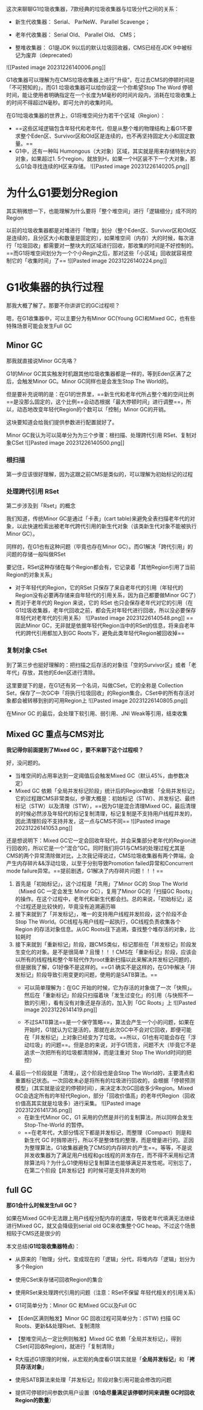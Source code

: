 这次来聊聊G1垃圾收集器，7款经典的垃圾收集器与垃圾分代之间的关系：

- 新生代收集器： Serial、 ParNeW、Parallel Scavenge；
    
- 老年代收集器： Serial Old、 Parallel Old、 CMS；
    
- 整堆收集器： G1是JDK 9以后的默认垃圾回收器，CMS已经在JDK 9中被标记为废弃（deprecated）
    
![[Pasted image 20231226140006.png]]

G1收集器可以理解为在CMS垃圾收集器上进行”升级”，在过去CMS的停顿时间是「不可预知的」，而G1 垃圾收集器可以给你设定一个你希望Stop The Word 停顿时间，能让使用者明确指定在一个长度为M毫秒的时间片段内，消耗在垃圾收集上的时间不得超过N毫秒。即可允许的收集时间。

在G1垃圾收集器的世界上，G1将堆空间分为若干个区域（Region）：
- ==这些区域逻辑包含年轻代和老年代，但是从整个堆的物理结构上看G1不要求整个Eden区、Survivor区和Old区是连续的，也不再坚持固定大小和固定数量。==
- G1中，还有一种叫 Humongous（大对象）区域，其实就是用来存储特别大的对象，如果超过1. 5个region，就放到H，如果一个H区装不下一个大对象，那么G1会寻找连续的H区来存储。
![[Pasted image 20231226140205.png]]
# 为什么G1要划分Region

其实稍微想一下，也能理解为什么要将「整个堆空间」进行「逻辑细分」成不同的Region

以前的垃圾收集器都是对堆进行「物理」划分（整个Eden区、Survivor区和Old区是连续的，且分区大小和数量是固定的），如果堆空间（内存）大的时候，每次进行「垃圾回收」都需要对一整块大的区域进行回收，那收集的时间是不好控制的。==而G1将堆空间划分为一个个小Regin之后，那对这些「小区域」回收就容易控制它的「收集时间」了==
![[Pasted image 20231226140224.png]]
# G1收集器的执行过程

那我大概了解了。那要不你讲讲它的GC过程呗？

嗯，在G1收集器中，可以主要分为有Minor GC(Young GC)和Mixed GC，也有些特殊场景可能会发生Full GC

## Minor GC

那我就直接说Minor GC先咯？

G1的Minor GC其实触发时机跟其他垃圾收集器都是一样的，等到Eden区满了之后，会触发Minor GC。Minor GC同样也是会发生Stop The World的。

但是要补充说明的是：在G1的世界里，==新生代和老年代所占整个堆的空间比例==是没那么固定的，这个比例==会动态根据「最大停顿时间」进行调整==，所以，动态地改变年轻代Region的个数可以「控制」Minor GC的开销。

这块要知道会给我们提供参数进行配置就好了。

Minor GC我认为可以简单分为为三个步骤：根扫描、处理跨代引用 RSet、复制对象CSet
![[Pasted image 20231226140500.png]]
### 根扫描

第一步应该很好理解，因为这跟之前CMS是类似的，可以理解为初始标记的过程

### 处理跨代引用 RSet

第二步涉及到「Rset」的概念

我们知道，传统Minor GC是通过「卡表」(cart table)来避免全表扫描老年代的对象，以此快速检索出被老年代跨代引用的新生代对象（该类新生代对象不能被执行Minor GC）。

同样的，在G1也有这种问题（毕竟也存在Minor GC）。而G1解决「跨代引用」的问题的存储一般叫做RSet

要记住，RSet这种存储在每个Region都会有，它记录着「其他Region引用了当前Region的对象关系」
- 对于年轻代的Region，它的RSet 只保存了来自老年代的引用（年轻代的Region没有必要再存储来自年轻代的引用关系，因为自己都要做Minor GC了）
- 而对于老年代的 Region 来说，它的 RSet 也只会保存老年代对它的引用（在G1垃圾收集器，老年代回收之前，都会先对年轻代进行回收，所以没必要保存年轻代对老年代的引用关系）
![[Pasted image 20231226140548.png]]
==因此Minor GC，无非就是依据年轻代Region当中的RSet的信息，将来自老年代的跨代引用都加入到GC Roots下，避免此类年轻代Region被回收掉==

### 复制对象 CSet

到了第三步也挺好理解的：把扫描之后存活的对象往「空的Survivor区」或者「老年代」存放，其他的Eden区进行清除。


这里要提下的是，在G1还有另一个名词，叫做CSet，它的全称是 Collection Set，保存了一次GC中「将执行垃圾回收」的Region集合。CSet中的所有存活对象都会被转移到别的可用Region上
![[Pasted image 20231226140805.png]]

在Minor GC 的最后，会处理下软引用、弱引用、JNI Weak等引用，结束收集

## **Mixed GC** 重点与CMS对比

**我记得你前面提到了Mixed GC ，要不来聊下这个过程呗？**

好，没问题的。
- 当堆空间的占用率达到一定阈值后会触发Mixed GC（默认45%，由参数决定）
- Mixed GC 依赖「全局并发标记阶段」统计后的Region数据
「全局并发标记」它的过程跟CMS非常类似，步骤大概是：初始标记（STW）、并发标记、最终标记（STW）以及清理（STW），==因为G1是混合清理Mixed GC，最后清理的时候必然涉及年轻代的标记复制清理，标记复制是不支持用户线程并发的，因此清理阶段不支持并发，这一点与CMS不同==
![[Pasted image 20231226141053.png]]

还是想说明下：Mixed GC它一定会回收年轻代，并会采集部分老年代的Region进行回收的，所以它是一个“混合”GC。同时我们将G1与CMS的处理过程尤其是CMS的两个异常清除做对比，上次我记得说过，CMS垃圾收集器有两个弊端，会产生内存碎片&&浮动垃圾，以至于分别导致Promotion failed异常和Concurrent mode failure异常。==提前剧透，G1解决了内存碎片问题！！！==

1. 首先是「初始标记」，这个过程是「共用」了Minor GC的 Stop The World（Mixed GC 一定会发生 Minor GC），复用了Minor GC的「扫描GC Roots」的操作。在这个过程中，老年代和新生代都会扫。总的来说，「初始标记」这个过程还是比较快的，毕竟没有追溯遍历嘛
2. 接下来就到了「并发标记」，唯一的支持用户线程并发阶段，这个阶段不会Stop The World。GC线程与用户线程一起执行，GC线程负责收集各个 Region 的存活对象信息。从GC Roots往下追溯，查找整个堆存活的对象，比较耗时
3. 接下来就到「重新标记」阶段，跟CMS类似，标记那些在「并发标记」阶段发生变化的对象。是不是很简单？且慢！！！CMS在「重新标记」阶段，应该会以所有的线程栈和整个年轻代作为root重新扫描以此来解决并发标记问题的，但是据我了解，G1好像不是这样的。==G1 确实不是这样的，在G1中解决「并发标记」阶段导致引用变更的问题，使用的是SATB算法。==
    -  可以简单理解为：在GC 开始的时候，它为存活的对象做了一次「快照」。然后在「重新标记」阶段只扫描着块「发生过变化」的引用（与快照不一致的引用），看有没有对象还是存活的，加入到「GC Roots」上
        ![[Pasted image 20231226141419.png]]
    
    -  不过SATB算法==是一个保守策略==，算法会产生一个小的问题，如果在开始时，G1就认为它是活的，那就在此次GC中不会对它回收，即便可能在「并发标记」上对象已经变为了垃圾。==所以，G1也有可能会存在「浮动垃圾」的问题==。但是总的来说，对于G1而言，问题不大（毕竟它不是追求一次把所有的垃圾都清除掉，而是注重对 Stop The World时间的把控）
4. 最后一个阶段就是「清理」，这个阶段也是会Stop The World的，主要清点和重置标记状态。一次回收未必是将所有的垃圾进行回收的，会根据「停顿预测模型」（其实就是设定的停顿时间），来决定本次GC回收多少Region。Mixed GC会选定所有的年轻代Region，部分「回收价值高」的老年代Region（回收价值高其实就是垃圾多）进行采集。
    ![[Pasted image 20231226141736.png]]
    -  在新生代Minor GC，G1 采用的仍然是并行的复制算法，所以同样会发生 Stop-The-World 的暂停。
    -  ==在老年代，大部分情况下都是并发标记，而整理（Compact）则是和新生代 GC 时捎带进行，所以不是整体性的整理，而是增量进行的。正因为整理算法，G1收集器避免了CMS的内存碎片的产生==。等等，不是说并发收集器为了满足用户线程和gc线程的并发存在，而不得不采用标记清除算法吗？为什么G1使用标记复制算法也能够满足并发性呢。可别忘了，在第二个阶段【并发标记】的时候可是支持并发的哟
## **full GC**

**那G1会什么时候发生full GC？**

如果在Mixed GC中无法跟上用户线程分配内存的速度，导致老年代填满无法继续进行Mixed GC，就又会降级到serial old GC来收集整个GC heap。不过这个场景相较于CMS还是很少的



本文总结(**G1垃圾收集器特点**)：

- 从原来的「物理」分代，变成现在的「逻辑」分代，将堆内存「逻辑」划分为多个Region
    
- 使用CSet来存储可回收Region的集合
    
- 使用RSet来处理跨代引用的问题（注意：RSet不保留 年轻代相关的引用关系）
    
- G1可简单分为：Minor GC 和Mixed GC以及Full GC
    
- 【Eden区满则触发】Minor GC 回收过程可简单分为：(STW) 扫描 GC Roots、更新&&处理Rset、复制清除
    
- 【整堆空间占一定比例则触发】Mixed GC 依赖「全局并发标记」，得到CSet(可回收Region)，就进行「复制清除」
    
- R大描述G1原理的时候，从宏观的角度看G1其实就是「**全局并发标记**」和「**拷贝存活对象**」
    
- 使用SATB算法来处理「并发标记」阶段对象引用可能会修改的问题
    
- 提供可停顿时间参数供用户设置（**G1会尽量满足该停顿时间来调整 GC时回收Region的数量**）